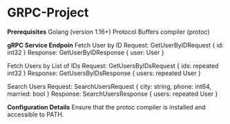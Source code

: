 # GRPC-Project
**Prerequisites**
Golang (version 1.16+)
Protocol Buffers compiler (protoc)

**gRPC Service Endpoin**
Fetch User by ID
Request: GetUserByIDRequest { id: int32 }
Response: GetUserByIDResponse { user: User }

Fetch Users by List of IDs
Request: GetUsersByIDsRequest { ids: repeated int32 }
Response: GetUsersByIDsResponse { users: repeated User }

Search Users
Request: SearchUsersRequest { city: string, phone: int64, married: bool }
Response: SearchUsersResponse { users: repeated User }

**Configuration Details**
Ensure that the protoc compiler is installed and accessible to PATH.
